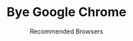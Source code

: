 ---
slug: google-chrome
title: Bye Google Chrome
subtitle: Recommended Browsers
aliases:
    - /ethical-alternatives-to-chrome-safari-and-internet-explorer-edge/
---